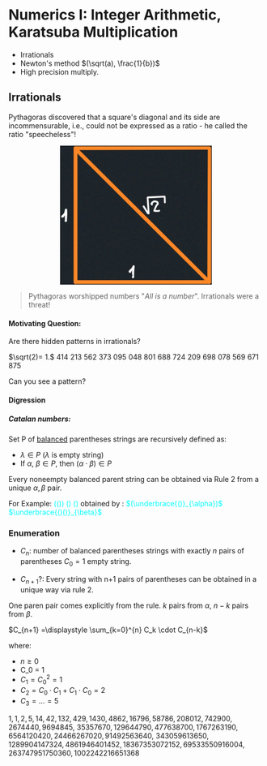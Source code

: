 # Numerics I: Integer Arithmetic, Karatsuba Multiplication

- Irrationals
- Newton's method $(\sqrt(a), \frac{1}{b})$
- High precision multiply.

## Irrationals
Pythagoras discovered that a square's diagonal and its side
are incommensurable, i.e., could not be expressed as a ratio -
he called the ratio "speecheless"!

<img src="pic0.jpg" style="width: 300px;display: block;margin-left: auto;margin-right: auto" alt="Ratio of a Square's Diagonal to its Sides">

> Pythagoras worshipped numbers "_All is a number_". Irrationals
were a threat!

#### Motivating Question:
Are there hidden patterns in irrationals?

$\sqrt(2)= 1.$ $414$ $213$ $562$ $373$ $095$ $048$ $801$ $688$ $724$ $209$ $698$ $078$ $569$ $671$ $875$ 

Can you see a pattern?

#### Digression
##### Catalan numbers:
Set P of <u>balanced</u> parentheses strings are recursively defined as:

- $\lambda \in P$ ($\lambda$ is empty string)
- If $\alpha$, $\beta \in P$, then ($\alpha \cdot \beta) \in P$ 

Every noneempty balanced parent string can be obtained via Rule 2 
from a unique $\alpha,\beta$ pair.

For Example: <span style="color:cyan">(()) () ()</span> obtained by :
<span style="color:cyan">$(\underbrace{()}_{\alpha})$   $\underbrace{()()}_{\beta}$</span>

### Enumeration
- $C_{n}:$ number of balanced parentheses strings with exactly $n$ pairs of parentheses 
$C_{0}=1$ empty string.

- $C_{n+1}?:$ Every string with n+1 pairs of parentheses can be obtained in a unique 
way via rule 2.

One paren pair comes explicitly from the rule.
$k$ pairs from $\alpha$, $n - k$ pairs from $\beta$.

$C_{n+1} =\displaystyle \sum_{k=0}^{n} C_k \cdot C_{n-k}$ 

where:
- $n\geq 0$
- C_0 = 1
- $C_1 = {C_{0}}^2 = 1$
- $C_2 = C_{0} \cdot C_1 + C_1 \cdot C_{0} = 2$
- $C_3 = \dots = 5$

$1,1,2,5,14,42,132, 429,1430, 4862, 16796, 58786, 208012, 742900, 2674440, 9694845,$ 
$35357670, 129644790, 477638700, 1767263190, 6564120420, 24466267020, 91492563640,$ 
$343059613650, 1289904147324, 4861946401452, 18367353072152, 69533550916004,$
$263747951750360, 1002242216651368$

